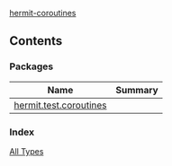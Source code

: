 [hermit-coroutines](./index.md)

## Contents

### Packages

| Name | Summary |
|---|---|
| [hermit.test.coroutines](hermit.test.coroutines/index.md) |  |

### Index

[All Types](alltypes/index.md)